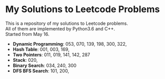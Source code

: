 My Solutions to Leetcode Problems
====
This is a repository of my solutions to Leetcode problems.  
All of them are implemented by Python3.6 and C++.  
Started from May 16.

- **Dynamic Programming**: 053, 070, 139, 198, 300, 322,
- **Hash Table**: 001, 003, 169,
- **Two Pointers**: 011, 019, 141, 142, 287
- **Stack**: 020,
- **Binary Search**: 034, 240, 300 
- **DFS BFS Search**: 101, 200,
